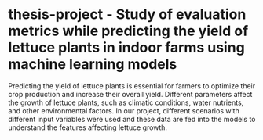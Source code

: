 # thesis-project - Study of evaluation metrics while predicting the yield of lettuce plants in indoor farms using machine learning models


Predicting the yield of lettuce plants is essential for farmers to optimize their crop production and increase their overall yield. Different parameters affect the growth of lettuce plants, such as climatic conditions, water nutrients, and other environmental factors. In our project, different scenarios with different input variables were used and these data are fed into the models to understand the features affecting lettuce growth.
